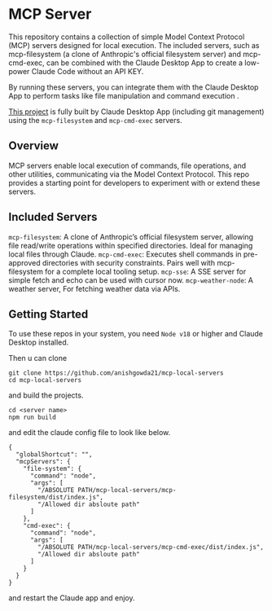 # MCP Server

This repository contains a collection of simple Model Context Protocol (MCP) servers designed for local execution. The included servers, such as mcp-filesystem (a clone of Anthropic's official filesystem server) and mcp-cmd-exec, can be combined with the Claude Desktop App to create a low-power Claude Code without an API KEY.

By running these servers, you can integrate them with the Claude Desktop App to perform tasks like file manipulation and command execution .

[This project](https://github.com/anishgowda21/github-viewer) is fully built by Claude Desktop App (including git management) using the `mcp-filesystem` and `mcp-cmd-exec` servers.

## Overview

MCP servers enable local execution of commands, file operations, and other utilities, communicating via the Model Context Protocol. This repo provides a starting point for developers to experiment with or extend these servers.

## Included Servers

`mcp-filesystem`: A clone of Anthropic’s official filesystem server, allowing file read/write operations within specified directories. Ideal for managing local files through Claude.
`mcp-cmd-exec`: Executes shell commands in pre-approved directories with security constraints. Pairs well with mcp-filesystem for a complete local tooling setup.
`mcp-sse`: A SSE server for simple fetch and echo can be used with cursor now.
`mcp-weather-node`: A weather server, For fetching weather data via APIs.

## Getting Started

To use these repos in your system, you need `Node v18` or higher and Claude Desktop installed.

Then u can clone

```
git clone https://github.com/anishgowda21/mcp-local-servers
cd mcp-local-servers
```

and build the projects.

```
cd <server name>
npm run build
```

and edit the claude config file to look like below.

```
{
  "globalShortcut": "",
  "mcpServers": {
    "file-system": {
      "command": "node",
      "args": [
        "/ABSOLUTE PATH/mcp-local-servers/mcp-filesystem/dist/index.js",
        "/Allowed dir absloute path"
      ]
    },
    "cmd-exec": {
      "command": "node",
      "args": [
        "/ABSOLUTE PATH/mcp-local-servers/mcp-cmd-exec/dist/index.js",
        "/Allowed dir absloute path"
      ]
    }
  }
}

```

and restart the Claude app and enjoy.
